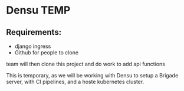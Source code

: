 # Densu TEMP

## Requirements:
 - django ingress
 - Github for people to clone

team will then clone this project and do work to add api functions

This is temporary, as we will be working with Densu to setup a Brigade server, with CI pipelines, and a hoste kubernetes cluster.

